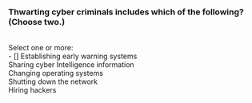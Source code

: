### Thwarting cyber criminals includes which of the following? (Choose two.) <br/>
<br/>
Select one or more:<br/>
- [] Establishing early warning systems<br/>
Sharing cyber Intelligence information<br/>
Changing operating systems<br/>
Shutting down the network<br/>
Hiring hackers<br/>

